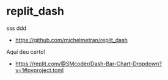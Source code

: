# replit_dash
sss
ddd

- https://github.com/michelmetran/replit_dash



Aqui deu certo!

- https://replit.com/@SMcoder/Dash-Bar-Chart-Dropdown?v=1#pyproject.toml

